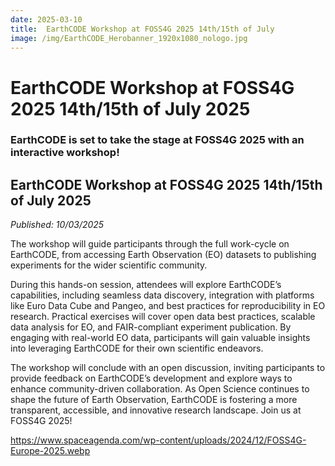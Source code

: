 ```yaml
---
date: 2025-03-10
title:  EarthCODE Workshop at FOSS4G 2025 14th/15th of July 
image: /img/EarthCODE_Herobanner_1920x1080_nologo.jpg
---
```


# EarthCODE Workshop at FOSS4G 2025 14th/15th of July 2025 <!--{ as="img" mode="hero" src="/img/EarthCODE_Herobanner_1920x1080_nologo.jpg" }-->
### EarthCODE is set to take the stage at FOSS4G 2025 with an interactive workshop! 

## EarthCODE Workshop at FOSS4G 2025 14th/15th of July 2025
*Published: 10/03/2025*

The workshop will guide participants through the full work-cycle on EarthCODE, from accessing Earth Observation (EO) datasets to publishing experiments for the wider scientific community. 

During this hands-on session, attendees will explore EarthCODE’s capabilities, including seamless data discovery, integration with platforms like Euro Data Cube and Pangeo, and best practices for reproducibility in EO research. Practical exercises will cover open data best practices, scalable data analysis for EO, and FAIR-compliant experiment publication. By engaging with real-world EO data, participants will gain valuable insights into leveraging EarthCODE for their own scientific endeavors. 

The workshop will conclude with an open discussion, inviting participants to provide feedback on EarthCODE’s development and explore ways to enhance community-driven collaboration. As Open Science continues to shape the future of Earth Observation, EarthCODE is fostering a more transparent, accessible, and innovative research landscape. Join us at FOSS4G 2025! 

https://www.spaceagenda.com/wp-content/uploads/2024/12/FOSS4G-Europe-2025.webp 

